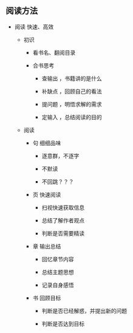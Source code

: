 ## 阅读方法

- 阅读 快速、高效

  - 初识

    - 看书名、翻阅目录

    - 合书思考

      - 查输出 ，书籍讲的是什么

      - 补缺点 ，回顾自己的看法

      - 提问题 ，明悟求解的需求

      - 定输入 ，总结阅读的目的

  - 阅读

    - 句 细细品味

      - 逐意群，不逐字

      - 不默读

      - 不回跳？？？

    - 页 快速阅读

      - 扫视快速获取信息

      - 总结了解作者观点

      - 判断是否需要精读

    - 章 输出总结

      - 回忆章节内容

      - 总结主题思想

      - 记录自身感悟

    - 书 回顾目标

      - 判断是否已经解惑，并提出新的问题

      - 判断是否达到目标